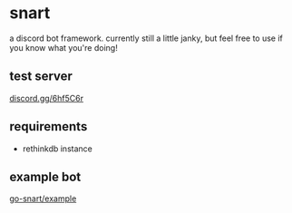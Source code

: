 snart
=====
a discord bot framework. currently still a little janky, but feel free to use if you know what you're doing!

test server
-----------
[discord.gg/6hf5C6r](https://discord.gg/6hf5C6r)

requirements
------------
- rethinkdb instance

example bot
-----------
[go-snart/example](https://github.com/go-snart/example)
